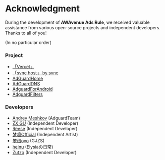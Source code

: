 # Acknowledgment

During the development of **AWAvenue Ads Rule**, we received valuable assistance from various open-source projects and independent developers. Thanks to all of you!

(In no particular order)

### Project
- [「Vercel」](https://vercel.com/)
- [「svnc host」 by svnc](https://gitee.com/svnc/host)
- [AdGuardHome](https://github.com/AdguardTeam/AdGuardHome)
- [AdGuardDNS](https://github.com/AdguardTeam/AdGuardDNS)
- [AdguardForAndroid](https://github.com/AdguardTeam/AdguardForAndroid)
- [AdguardFilters](https://github.com/AdguardTeam/AdguardFilters)

### Developers
- [Andrey Meshkov](https://github.com/ameshkov) (AdguardTeam)
- [ZX GU](https://i.pcbeta.com/space-uid-4880620.html) (Independent Developer)
- [Reese](https://github.com/zjyzip) (Independent Developer)
- [梦凛Official](https://t.me/menglin0204) (Independent Artist)
- [笨蛋ovo](https://github.com/liuran001) (GJZS)
- [heinu](https://github.com/heinu123) (Elysiaの日常)
- [Zutzo](https://github.com/zutzo) (Independent Developer)
